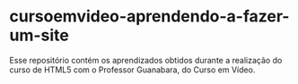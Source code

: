 # cursoemvideo-aprendendo-a-fazer-um-site
Esse repositório contém os aprendizados obtidos durante a realização do curso de HTML5 com o Professor Guanabara, do Curso em Vídeo. 
